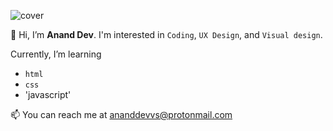 ![cover](https://user-images.githubusercontent.com/105147479/168462761-fc17d49e-2dcd-4647-ab45-b03a67c634a7.jpg)

👋 Hi, I’m **Anand Dev**. I'm interested in `Coding`, `UX Design`, and `Visual design`.

Currently, I’m learning 
- `html`
- `css`
- 'javascript'

📫 You can reach me at ananddevvs@protonmail.com

<!---
devAnandVS/devAnandVS is a ✨ special ✨ repository because its `README.md` (this file) appears on your GitHub profile.
You can click the Preview link to take a look at your changes.
--->

